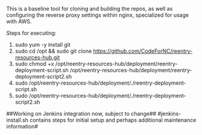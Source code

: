 This is a baseline tool for cloning and building the repos, as well as configuring the reverse proxy settings within nginx, specialized for usage with AWS.  

Steps for executing:  

1. sudo  yum -y install git    
2. sudo cd /opt && sudo git clone https://github.com/CodeForNC/reentry-resources-hub.git  
3. sudo chmod +x /opt/reentry-resources-hub/deployment/reentry-deployment-script.sh  /opt/reentry-resources-hub/deployment/reentry-deployment-script2.sh  
4. sudo /opt/reentry-resources-hub/deployment/./reentry-deployment-script.sh   
5. sudo /opt/reentry-resources-hub/deployment/./reentry-deployment-script2.sh  


##Working on Jenkins integration now, subject to change##
#jenkins-install.sh contains steps for initial setup and perhaps additional maintenance information#
